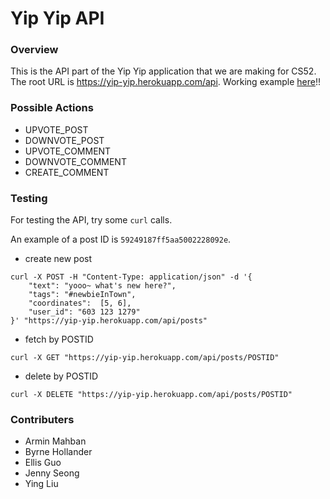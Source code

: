 # Yip Yip API

### Overview
This is the API part of the Yip Yip application that we are making for CS52. The root URL is https://yip-yip.herokuapp.com/api.
Working example [here](http://yip-yip.herokuapp.com/api/posts/?long=5.000001&lat=6.000001)!!

### Possible Actions
- UPVOTE_POST
- DOWNVOTE_POST
- UPVOTE_COMMENT
- DOWNVOTE_COMMENT
- CREATE_COMMENT

### Testing
For testing the API, try some `curl` calls.

An example of a post ID is `59249187ff5aa5002228092e`.

- create new post
```shell
curl -X POST -H "Content-Type: application/json" -d '{
    "text": "yooo~ what's new here?",
    "tags": "#newbieInTown",
    "coordinates":  [5, 6],
    "user_id": "603 123 1279"
}' "https://yip-yip.herokuapp.com/api/posts"
```

- fetch by POSTID
```shell
curl -X GET "https://yip-yip.herokuapp.com/api/posts/POSTID"
```

- delete by POSTID
```shell
curl -X DELETE "https://yip-yip.herokuapp.com/api/posts/POSTID"
```


### Contributers
- Armin Mahban
- Byrne Hollander
- Ellis Guo
- Jenny Seong
- Ying Liu
